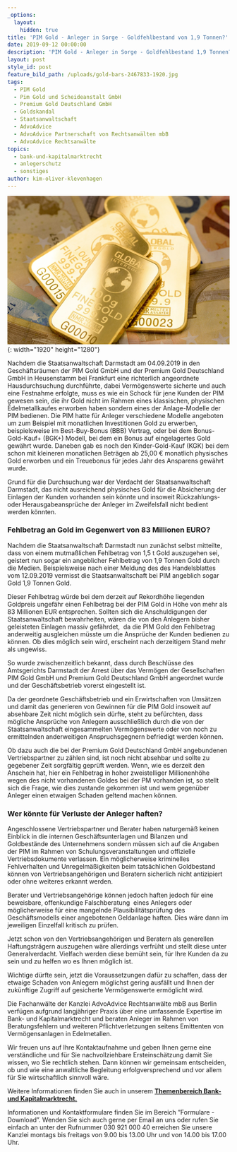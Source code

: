 ```yaml
---
_options:
  layout:
    hidden: true
title: 'PIM Gold - Anleger in Sorge - Goldfehlbestand von 1,9 Tonnen?'
date: 2019-09-12 00:00:00
description: 'PIM Gold - Anleger in Sorge - Goldfehlbestand 1,9 Tonnen?'
layout: post
style_id: post
feature_bild_path: /uploads/gold-bars-2467833-1920.jpg
tags:
  - PIM Gold
  - Pim Gold und Scheideanstalt GmbH
  - Premium Gold Deutschland GmbH
  - Goldskandal
  - Staatsanwaltschaft
  - AdvoAdvice
  - AdvoAdvice Partnerschaft von Rechtsanwälten mbB
  - AdvoAdvice Rechtsanwälte
topics:
  - bank-und-kapitalmarktrecht
  - anlegerschutz
  - sonstiges
author: kim-oliver-klevenhagen
---
```


![](/uploads/gold-bars-2467833-1920-1.jpg){: width="1920" height="1280"}

Nachdem die Staatsanwaltschaft Darmstadt am 04.09.2019 in den Gesch&auml;ftsr&auml;umen der PIM Gold GmbH und der Premium Gold Deutschland GmbH in Heusenstamm bei Frankfurt eine richterlich angeordnete Hausdurchsuchung durchf&uuml;hrte, dabei Vermögenswerte sicherte und auch eine Festnahme erfolgte, muss es wie ein Schock f&uuml;r jene Kunden der PIM gewesen sein, die ihr Gold nicht im Rahmen eines klassischen, physischen Edelmetallkaufes erworben haben sondern eines der Anlage-Modelle der PIM bedienen. Die PIM hatte f&uuml;r Anleger verschiedene Modelle angeboten um zum Beispiel mit monatlichen Investitionen Gold zu erwerben, beispielsweise im Best-Buy-Bonus (BBB) Vertrag, oder bei dem Bonus-Gold-Kauf+ (BGK+) Modell, bei dem ein Bonus auf eingelagertes Gold gew&auml;hrt wurde. Daneben gab es noch den Kinder-Gold-Kauf (KGK) bei dem schon mit kleineren monatlichen Betr&auml;gen ab 25,00 € monatlich physisches Gold erworben und ein Treuebonus f&uuml;r jedes Jahr des Ansparens gew&auml;hrt wurde.

Grund f&uuml;r die Durchsuchung war der Verdacht der Staatsanwaltschaft Darmstadt, das nicht ausreichend physisches Gold f&uuml;r die Absicherung der Einlagen der Kunden vorhanden sein könnte und insoweit R&uuml;ckzahlungs- oder Herausgabeanspr&uuml;che der Anleger im Zweifelsfall nicht bedient werden könnten.

### Fehlbetrag an Gold im Gegenwert von 83 Millionen EURO?

Nachdem die Staatsanwaltschaft Darmstadt nun zun&auml;chst selbst mitteilte, dass von einem mutma&szlig;lichen Fehlbetrag von 1,5 t Gold auszugehen sei, geistert nun sogar ein angeblicher Fehlbetrag von 1,9 Tonnen Gold durch die Medien. Beispielsweise nach einer Meldung des des Handelsblattes vom 12.09.2019 vermisst die Staatsanwaltschaft bei PIM angeblich sogar Gold 1,9 Tonnen Gold.

Dieser Fehlbetrag w&uuml;rde bei dem derzeit auf Rekordhöhe liegenden Goldpreis ungef&auml;hr einen Fehlbetrag bei der PIM Gold in Höhe von mehr als 83 Millionen EUR entsprechen. Sollten sich die Anschuldigungen der Staatsanwaltschaft bewahrheiten, w&auml;ren die von den Anlegern bisher geleisteten Einlagen massiv gef&auml;hrdet,&nbsp; da die PIM Gold den Fehlbetrag anderweitig ausgleichen m&uuml;sste um die Anspr&uuml;che der Kunden bedienen zu können. Ob dies möglich sein wird, erscheint nach derzeitigem Stand mehr als ungewiss.

So wurde zwischenzeitlich bekannt, dass durch Beschl&uuml;sse des Amtsgerichts Darmstadt der Arrest &uuml;ber das Vermögen der Gesellschaften PIM Gold GmbH und Premium Gold Deutschland GmbH angeordnet wurde und der Gesch&auml;ftsbetrieb vorerst eingestellt ist.

Da der geordnete Gesch&auml;ftsbetrieb und ein Erwirtschaften von Ums&auml;tzen und damit das generieren von Gewinnen f&uuml;r die PIM Gold insoweit auf absehbare Zeit nicht möglich sein d&uuml;rfte, steht zu bef&uuml;rchten, dass mögliche Anspr&uuml;che von Anlegern ausschlie&szlig;lich durch die von der Staatsanwaltschaft eingesammelten Vermögenswerte oder von noch zu ermittelnden anderweitigen Anspruchsgegnern befriedigt werden können.

Ob dazu auch die bei der Premium Gold Deutschland GmbH angebundenen Vertriebspartner zu z&auml;hlen sind, ist noch nicht absehbar und sollte zu gegebener Zeit sorgf&auml;ltig gepr&uuml;ft werden. Wenn, wie es derzeit den Anschein hat, hier ein Fehlbetrag in hoher zweistelliger Millionenhöhe wegen des nicht vorhandenen Goldes bei der PM vorhanden ist, so stellt sich die Frage, wie dies zustande gekommen ist und wem gegen&uuml;ber Anleger einen etwaigen Schaden geltend machen können.

### Wer könnte f&uuml;r Verluste der Anleger haften?

Angeschlossene Vertriebspartner und Berater haben naturgem&auml;&szlig; keinen Einblick in die internen Gesch&auml;ftsunterlagen und Bilanzen und Goldbest&auml;nde des Unternehmens sondern m&uuml;ssen sich auf die Angaben der PIM im Rahmen von Schulungsveranstaltungen und offizielle Vertriebsdokumente verlassen. Ein möglicherweise kriminelles Fehlverhalten und Unregelm&auml;&szlig;igkeiten beim tats&auml;chlichen Goldbestand können von Vertriebsangehörigen und Beratern sicherlich nicht antizipiert oder ohne weiteres erkannt werden.

Berater und Vertriebsangehörige können jedoch haften jedoch f&uuml;r eine beweisbare, offenkundige Falschberatung&nbsp; eines Anlegers oder möglicherweise f&uuml;r eine mangelnde Plausibilit&auml;tspr&uuml;fung des Gesch&auml;ftsmodells einer angebotenen Geldanlage haften. Dies w&auml;re dann im jeweiligen Einzelfall kritisch zu pr&uuml;fen.

Jetzt schon von den Vertriebsangehörigen und Beratern als generellen Haftungstr&auml;gern auszugehen w&auml;re allerdings verfr&uuml;ht und stellt diese unter Generalverdacht. Vielfach werden diese bem&uuml;ht sein, f&uuml;r Ihre Kunden da zu sein und zu helfen wo es Ihnen möglich ist.

Wichtige d&uuml;rfte sein, jetzt die Voraussetzungen daf&uuml;r zu schaffen, dass der etwaige Schaden von Anlegern möglichst gering ausf&auml;llt und Ihnen der zuk&uuml;nftige Zugriff auf gesicherte Vermögenswerte ermöglicht wird.&nbsp;

Die Fachanw&auml;lte der Kanzlei AdvoAdvice Rechtsanw&auml;lte mbB aus Berlin verf&uuml;gen aufgrund langj&auml;hriger Praxis &uuml;ber eine umfassende Expertise im Bank- und Kapitalmarktrecht und beraten Anleger im Rahmen von Beratungsfehlern und weiteren Pflichtverletzungen seitens Emittenten von Vermögensanlagen in Edelmetallen.

Wir freuen uns auf Ihre Kontaktaufnahme und geben Ihnen gerne eine verst&auml;ndliche und f&uuml;r Sie nachvollziehbare Ersteinsch&auml;tzung damit Sie wissen, wo Sie rechtlich stehen. Dann können wir gemeinsam entscheiden, ob und wie eine anwaltliche Begleitung erfolgversprechend und vor allem f&uuml;r Sie wirtschaftlich sinnvoll w&auml;re.

Weitere Informationen finden Sie auch in unserem&nbsp;[**Themenbereich Bank- und Kapitalmarktrecht.**](https://advoadvice.de/themen/bank-und-kapitalmarktrecht/)

Informationen und Kontaktformulare finden Sie im Bereich ”Formulare - Download”. Wenden Sie sich auch gerne per Email an uns oder rufen Sie einfach an unter der Rufnummer 030 921 000 40 erreichen Sie unsere Kanzlei montags bis freitags von 9.00 bis 13.00 Uhr und von 14.00 bis 17.00 Uhr.&nbsp;